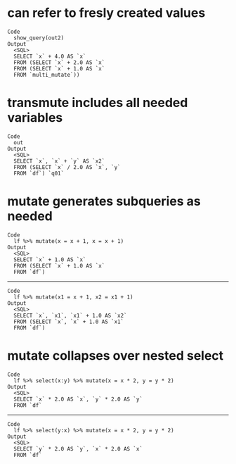 # can refer to fresly created values

    Code
      show_query(out2)
    Output
      <SQL>
      SELECT `x` + 4.0 AS `x`
      FROM (SELECT `x` + 2.0 AS `x`
      FROM (SELECT `x` + 1.0 AS `x`
      FROM `multi_mutate`))

# transmute includes all needed variables

    Code
      out
    Output
      <SQL>
      SELECT `x`, `x` + `y` AS `x2`
      FROM (SELECT `x` / 2.0 AS `x`, `y`
      FROM `df`) `q01`

# mutate generates subqueries as needed

    Code
      lf %>% mutate(x = x + 1, x = x + 1)
    Output
      <SQL>
      SELECT `x` + 1.0 AS `x`
      FROM (SELECT `x` + 1.0 AS `x`
      FROM `df`)

---

    Code
      lf %>% mutate(x1 = x + 1, x2 = x1 + 1)
    Output
      <SQL>
      SELECT `x`, `x1`, `x1` + 1.0 AS `x2`
      FROM (SELECT `x`, `x` + 1.0 AS `x1`
      FROM `df`)

# mutate collapses over nested select

    Code
      lf %>% select(x:y) %>% mutate(x = x * 2, y = y * 2)
    Output
      <SQL>
      SELECT `x` * 2.0 AS `x`, `y` * 2.0 AS `y`
      FROM `df`

---

    Code
      lf %>% select(y:x) %>% mutate(x = x * 2, y = y * 2)
    Output
      <SQL>
      SELECT `y` * 2.0 AS `y`, `x` * 2.0 AS `x`
      FROM `df`

